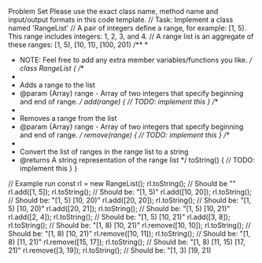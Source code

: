 Problem Set
Please use the exact class name, method name and input/output formats in this code
template.
// Task: Implement a class named 'RangeList'
// A pair of integers define a range, for example: [1, 5). This range includes
integers: 1, 2, 3, and 4.
// A range list is an aggregate of these ranges: [1, 5), [10, 11), [100, 201)
/**
*
* NOTE: Feel free to add any extra member variables/functions you like.
*/
class RangeList {
/**
*
* Adds a range to the list
* @param {Array<number>} range - Array of two integers that specify beginning and
end of range.
*/
add(range) {
// TODO: implement this
}
/**
*
* Removes a range from the list
* @param {Array<number>} range - Array of two integers that specify beginning and
end of range.
*/
remove(range) {
// TODO: implement this
}
/**
*
* Convert the list of ranges in the range list to a string
* @returns A string representation of the range list
*/
toString() {
// TODO: implement this
}
}

// Example run
const rl = new RangeList();
rl.toString(); // Should be ""
rl.add([1, 5]);
rl.toString(); // Should be: "[1, 5)"
rl.add([10, 20]);
rl.toString(); // Should be: "[1, 5) [10, 20)"
rl.add([20, 20]);
rl.toString(); // Should be: "[1, 5) [10, 20)"
rl.add([20, 21]);
rl.toString(); // Should be: "[1, 5) [10, 21)"
rl.add([2, 4]);
rl.toString(); // Should be: "[1, 5) [10, 21)"
rl.add([3, 8]);
rl.toString(); // Should be: "[1, 8) [10, 21)"
rl.remove([10, 10]);
rl.toString(); // Should be: "[1, 8) [10, 21)"
rl.remove([10, 11]);
rl.toString(); // Should be: "[1, 8) [11, 21)"
rl.remove([15, 17]);
rl.toString(); // Should be: "[1, 8) [11, 15) [17, 21)"
rl.remove([3, 19]);
rl.toString(); // Should be: "[1, 3) [19, 21)